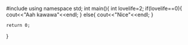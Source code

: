 #include<iostream>
using namespace std;
int main(){
    int lovelife=2;
    if(lovelife==0){
        cout<<"Aah kawawa"<<endl;
    }
    else{
        cout<<"Nice"<<endl;
    }
    
    return 0;
}
